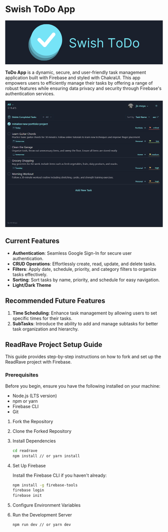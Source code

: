 # Swish ToDo App

![ToDo Logo](./images/Swish_ToDo.png)

**ToDo App** is a dynamic, secure, and user-friendly task management application built with Firebase and styled with ChakraUI. This app empowers users to efficiently manage their tasks by offering a range of robust features while ensuring data privacy and security through Firebase's authentication services.

![ToDo App Screenshot](./images/image.png)

## Current Features

- **Authentication**: Seamless Google Sign-In for secure user authentication.
- **CRUD Operations**: Effortlessly create, read, update, and delete tasks.
- **Filters**: Apply date, schedule, priority, and category filters to organize tasks effectively.
- **Sorting**: Sort tasks by name, priority, and schedule for easy navigation.
- **Light/Dark Theme**

## Recommended Future Features

1. **Time Scheduling**: Enhance task management by allowing users to set specific times for their tasks.
2. **SubTasks**: Introduce the ability to add and manage subtasks for better task organization and hierarchy.

## ReadRave Project Setup Guide

This guide provides step-by-step instructions on how to fork and set up the ReadRave project with Firebase.

### Prerequisites

Before you begin, ensure you have the following installed on your machine:

- Node.js (LTS version)
- npm or yarn
- Firebase CLI
- Git

1. Fork the Repository

2. Clone the Forked Repository

3. Install Dependencies

    ```bash
    cd readrave
    npm install // or yarn install
    ```

4. Set Up Firebase

    Install the Firebase CLI if you haven't already:

    ```bash
    npm install -g firebase-tools
    firebase login
    firebase init
    ```

5. Configure Environment Variables

6. Run the Development Server

    ```bash
    npm run dev // or yarn dev
    ```
